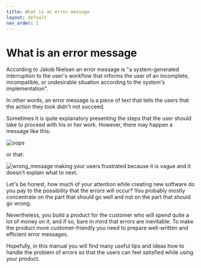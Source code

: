 ```yaml
---
title: What is an error message
layout: default
nav_order: 1
---
```



# What is an error message #

 According to Jakob Nielsen an error message is "a system-generated interruption to the user's workflow that informs the user of an incomplete, incompatible, or undesirable situation according to the system's implementation".

In other words, an error message is a piece of text that tells the users that the action they took didn't not succeed.  

Sometimes it is quite explanatory presenting the steps that the user should take to proceed with his or her work. However, there may happen a message like this:

![oops](oops.jpg)

or that:

![wrong_message](wrong_message.png) 
making your users frustrated because it is vague and it doesn't explain what to next. 

Let's be honest, how much of your attention while creating new software do you pay to the possibility that the errors will occur?
You probably mostly concentrate on the part that should go well and not on the part that should go wrong.

Nevertheless, you build a product for the customer who will spend quite a lot of money on it, and if so, bare in mind that errors are inevitable. To make the product more customer-friendly you need to prepare well-written and efficient error messages.


Hopefully, in this manual you will find many useful tips and ideas how to handle the problem of errors so that the users can feel satisfied while using your product.